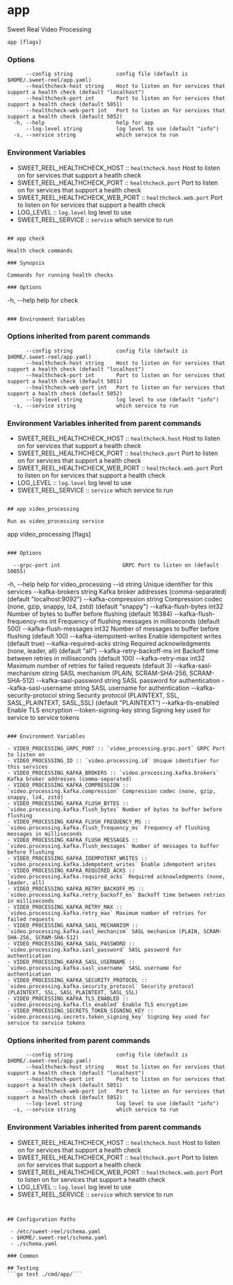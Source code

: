 # app

Sweet Real Video Processing

```
app [flags]
```

### Options

```
      --config string              config file (default is $HOME/.sweet-reel/app.yaml)
      --healthcheck-host string    Host to listen on for services that support a health check (default "localhost")
      --healthcheck-port int       Port to listen on for services that support a health check (default 5051)
      --healthcheck-web-port int   Port to listen on for services that support a health check (default 5052)
  -h, --help                       help for app
      --log-level string           log level to use (default "info")
  -s, --service string             which service to run
```

### Environment Variables

- SWEET_REEL_HEALTHCHECK_HOST :: `healthcheck.host` Host to listen on for services that support a health check
- SWEET_REEL_HEALTHCHECK_PORT :: `healthcheck.port` Port to listen on for services that support a health check
- SWEET_REEL_HEALTHCHECK_WEB_PORT :: `healthcheck.web.port` Port to listen on for services that support a health check
- LOG_LEVEL :: `log.level` log level to use
- SWEET_REEL_SERVICE :: `service` which service to run
```

## app check

Health check commands

### Synopsis

Commands for running health checks

### Options

```
  -h, --help   help for check
```

### Environment Variables

```

### Options inherited from parent commands

```
      --config string              config file (default is $HOME/.sweet-reel/app.yaml)
      --healthcheck-host string    Host to listen on for services that support a health check (default "localhost")
      --healthcheck-port int       Port to listen on for services that support a health check (default 5051)
      --healthcheck-web-port int   Port to listen on for services that support a health check (default 5052)
      --log-level string           log level to use (default "info")
  -s, --service string             which service to run
```

### Environment Variables inherited from parent commands

- SWEET_REEL_HEALTHCHECK_HOST :: `healthcheck.host` Host to listen on for services that support a health check
- SWEET_REEL_HEALTHCHECK_PORT :: `healthcheck.port` Port to listen on for services that support a health check
- SWEET_REEL_HEALTHCHECK_WEB_PORT :: `healthcheck.web.port` Port to listen on for services that support a health check
- LOG_LEVEL :: `log.level` log level to use
- SWEET_REEL_SERVICE :: `service` which service to run
```

## app video_processing

Run as video_processing service

```
app video_processing [flags]
```

### Options

```
      --grpc-port int                    GRPC Port to listen on (default 50055)
  -h, --help                             help for video_processing
      --id string                        Unique identifier for this services
      --kafka-brokers string             Kafka broker addresses (comma-separated) (default "localhost:9092")
      --kafka-compression string         Compression codec (none, gzip, snappy, lz4, zstd) (default "snappy")
      --kafka-flush-bytes int32          Number of bytes to buffer before flushing (default 16384)
      --kafka-flush-frequency-ms int     Frequency of flushing messages in milliseconds (default 500)
      --kafka-flush-messages int32       Number of messages to buffer before flushing (default 100)
      --kafka-idempotent-writes          Enable idempotent writes (default true)
      --kafka-required-acks string       Required acknowledgments (none, leader, all) (default "all")
      --kafka-retry-backoff-ms int       Backoff time between retries in milliseconds (default 100)
      --kafka-retry-max int32            Maximum number of retries for failed requests (default 3)
      --kafka-sasl-mechanism string      SASL mechanism (PLAIN, SCRAM-SHA-256, SCRAM-SHA-512)
      --kafka-sasl-password string       SASL password for authentication
      --kafka-sasl-username string       SASL username for authentication
      --kafka-security-protocol string   Security protocol (PLAINTEXT, SSL, SASL_PLAINTEXT, SASL_SSL) (default "PLAINTEXT")
      --kafka-tls-enabled                Enable TLS encryption
      --token-signing-key string         Signing key used for service to service tokens
```

### Environment Variables

- VIDEO_PROCESSING_GRPC_PORT :: `video_processing.grpc.port` GRPC Port to listen on
- VIDEO_PROCESSING_ID :: `video.processing.id` Unique identifier for this services
- VIDEO_PROCESSING_KAFKA_BROKERS :: `video.processing.kafka.brokers` Kafka broker addresses (comma-separated)
- VIDEO_PROCESSING_KAFKA_COMPRESSION :: `video.processing.kafka.compression` Compression codec (none, gzip, snappy, lz4, zstd)
- VIDEO_PROCESSING_KAFKA_FLUSH_BYTES :: `video.processing.kafka.flush_bytes` Number of bytes to buffer before flushing
- VIDEO_PROCESSING_KAFKA_FLUSH_FREQUENCY_MS :: `video.processing.kafka.flush_frequency_ms` Frequency of flushing messages in milliseconds
- VIDEO_PROCESSING_KAFKA_FLUSH_MESSAGES :: `video.processing.kafka.flush_messages` Number of messages to buffer before flushing
- VIDEO_PROCESSING_KAFKA_IDEMPOTENT_WRITES :: `video.processing.kafka.idempotent_writes` Enable idempotent writes
- VIDEO_PROCESSING_KAFKA_REQUIRED_ACKS :: `video.processing.kafka.required_acks` Required acknowledgments (none, leader, all)
- VIDEO_PROCESSING_KAFKA_RETRY_BACKOFF_MS :: `video.processing.kafka.retry_backoff_ms` Backoff time between retries in milliseconds
- VIDEO_PROCESSING_KAFKA_RETRY_MAX :: `video.processing.kafka.retry_max` Maximum number of retries for failed requests
- VIDEO_PROCESSING_KAFKA_SASL_MECHANISM :: `video.processing.kafka.sasl_mechanism` SASL mechanism (PLAIN, SCRAM-SHA-256, SCRAM-SHA-512)
- VIDEO_PROCESSING_KAFKA_SASL_PASSWORD :: `video.processing.kafka.sasl_password` SASL password for authentication
- VIDEO_PROCESSING_KAFKA_SASL_USERNAME :: `video.processing.kafka.sasl_username` SASL username for authentication
- VIDEO_PROCESSING_KAFKA_SECURITY_PROTOCOL :: `video.processing.kafka.security_protocol` Security protocol (PLAINTEXT, SSL, SASL_PLAINTEXT, SASL_SSL)
- VIDEO_PROCESSING_KAFKA_TLS_ENABLED :: `video.processing.kafka.tls_enabled` Enable TLS encryption
- VIDEO_PROCESSING_SECRETS_TOKEN_SIGNING_KEY :: `video.processing.secrets.token_signing_key` Signing key used for service to service tokens
```

### Options inherited from parent commands

```
      --config string              config file (default is $HOME/.sweet-reel/app.yaml)
      --healthcheck-host string    Host to listen on for services that support a health check (default "localhost")
      --healthcheck-port int       Port to listen on for services that support a health check (default 5051)
      --healthcheck-web-port int   Port to listen on for services that support a health check (default 5052)
      --log-level string           log level to use (default "info")
  -s, --service string             which service to run
```

### Environment Variables inherited from parent commands

- SWEET_REEL_HEALTHCHECK_HOST :: `healthcheck.host` Host to listen on for services that support a health check
- SWEET_REEL_HEALTHCHECK_PORT :: `healthcheck.port` Port to listen on for services that support a health check
- SWEET_REEL_HEALTHCHECK_WEB_PORT :: `healthcheck.web.port` Port to listen on for services that support a health check
- LOG_LEVEL :: `log.level` log level to use
- SWEET_REEL_SERVICE :: `service` which service to run
```


## Configuration Paths

 - /etc/sweet-reel/schema.yaml
 - $HOME/.sweet-reel/schema.yaml
 - ./schema.yaml

### Common

## Testing
```go test ./cmd/app/```
